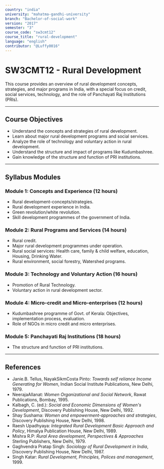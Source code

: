 ```yaml
---
country: "india"
university: "mahatma-gandhi-university"
branch: "Bachelor-of-social-work"
version: "2017"
semester: "3"
course_code: "sw3cmt12"
course_title: "rural-development"
language: "english"
contributor: "@Luffy0016"
---
```

# SW3CMT12 - Rural Development

This course provides an overview of rural development concepts, strategies, and major programs in India, with a special focus on credit, social services, technology, and the role of Panchayati Raj Institutions (PRIs).

---
## Course Objectives

* Understand the concepts and strategies of rural development.
* Learn about major rural development programs and social services.
* Analyze the role of technology and voluntary action in rural development.
* Understand the structure and impact of programs like Kudumbashree.
* Gain knowledge of the structure and function of PRI institutions.

---
## Syllabus Modules

### Module 1: Concepts and Experience (12 hours)
* Rural development-concepts/strategies.
* Rural development experience in India.
* Green revolution/white revolution.
* Skill development programmes of the government of India.

### Module 2: Rural Programs and Services (14 hours)
* Rural credit.
* Major rural development programmes under operation.
* Rural social services: Health care, family & child welfare, education, Housing, Drinking Water.
* Rural environment, social forestry, Watershed programs.

### Module 3: Technology and Voluntary Action (16 hours)
* Promotion of Rural Technology.
* Voluntary action in rural development sector.

### Module 4: Micro-credit and Micro-enterprises (12 hours)
* Kudumbashree programme of Govt. of Kerala: Objectives, implementation process, evaluation.
* Role of NGOs in micro credit and micro enterprises.

### Module 5: Panchayati Raj Institutions (18 hours)
* The structure and function of PRI institutions.

---
## References
* Janie.B. Tellus, NayakSikmCosta Pinto: *Towards self reliance Income Generating for Women*, Indian Social Institute Publications, New Delhi, 1979.
* NeerajaAllanat: *Women Organizational and Social Network*, Rawat Publications, Bombay, 1995.
* Kalbagh, C. (ed.): *Social and Economic Dimensions of Women's Development*, Discovery Publishing House, New Delhi, 1992.
* Shay Sushama: *Women and empowerment-approaches and strategies*, Discovery Publishing House, New Delhi, 1998.
* Raesh Upadhyaya: *Integrated Rural Development Basic Approach and Policy*, Himalya Publication House, New Delhi, 1989.
* Mishra R.P: *Rural Area development, Perspectives & Approaches* Sterling Publishers, New Delhi, 1979.
* Gaghvendra Pratap Singh: *Sociology of Rural Development in India*, Discovery Publishing House, New Delhi, 1987.
* Singh Katar: *Rural Development, Principles, Polices and management*, 1999.